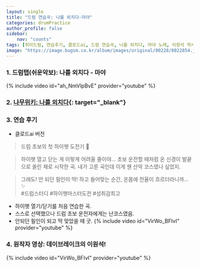 ```yaml
---
layout: single
title: "드럼 연습곡: 나를 외치다-마야"
categories: drumPractice
author_profile: false
sidebar:
    nav: "counts"
tags: [취미드럼, 연습후기, 클로드ai, 드럼 연습곡, 나를 외치다, 마야 노래, 이원석 작사/작곡]
image: "https://image.bugsm.co.kr/album/images/original/80228/8022854.jpg?version=undefined"
---
```


### 1. 드럼탭(쉬운악보): 나를 외치다 - 마야

{% include video id="ah_NmVlpBvE" provider="youtube" %}

### 2. [나무위키: 나를 외치다](https://namu.wiki/w/%EB%82%98%EB%A5%BC%20%EC%99%B8%EC%B9%98%EB%8B%A4){: target="_blank"}


### 3. 연습 후기
* 클로드ai 버전

>드럼 초보의 첫 하이햇 도전기 🎵

>하이햇 열고 닫는 게 이렇게 어려울 줄이야...
>초보 운전할 때처럼 온 신경이 발끝으로 쏠린 채로 시작한 곡.
>내가 고른 곡인데 이게 웬 산악 코스였나 싶었지.

>그래도! 안 되던 필인이 딱! 하고 들어맞는 순간, 온몸에 전율이 흐르더라니까... ✨<br>
>#드럼스터디 #하이햇마스터도전 #성취감최고

* 하이햇 열기/닫기를 처음 연습한 곡.
* 스스로 선택했으나 드럼 초보 운전자에게는 난코스였음.
* 안되던 필인이 되고 딱 맞았을 때 굿.
{% include video id="VirWo_BFIvI" provider="youtube" %}

### 4. 원작자 영상: 데이브레이크의 이원석!
{% include video id="VirWo_BFIvI" provider="youtube" %}